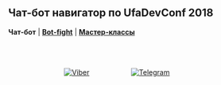 ## Чат-бот навигатор по UfaDevConf 2018

**Чат-бот** | **[Bot-fight](https://directumufa.github.io/ufadefconf/botfight)** | **[Мастер-классы](https://directumufa.github.io/ufadefconf/mclasses)**

<br /><br /><br />
&emsp;&emsp;&emsp;&emsp;&emsp;&emsp;&emsp;&emsp;[![Viber](https://directumufa.github.io/ufadefconf/viber.png)](viber://pa?chatURI=ufadevconf2018)&emsp;&emsp;&emsp;&emsp;&emsp;&emsp;[![Telegram](https://directumufa.github.io/ufadefconf/telegram.png)](https://api.telegram.org/bot%3CTOKEN%3E/getMe)

